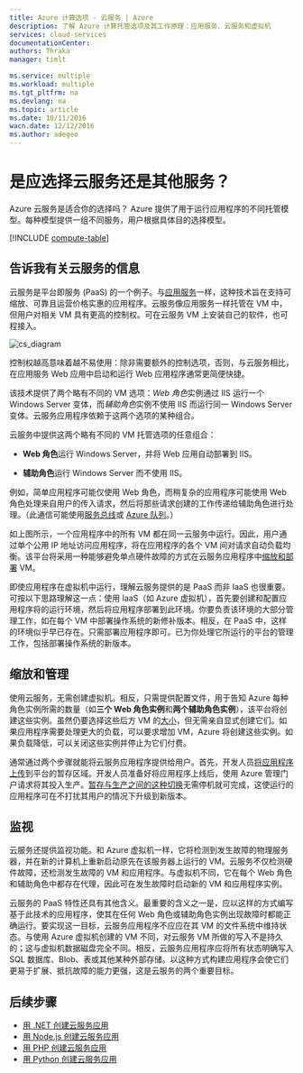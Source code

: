 ```yaml
---
title: Azure 计算选项 - 云服务 | Azure
description: 了解 Azure 计算托管选项及其工作原理：应用服务、云服务和虚拟机
services: cloud-services
documentationCenter: 
authors: Thraka
manager: timlt

ms.service: multiple
ms.workload: multiple
ms.tgt_pltfrm: na
ms.devlang: na
ms.topic: article
ms.date: 10/11/2016
wacn.date: 12/12/2016
ms.author: adegeo
---
```


# 是应选择云服务还是其他服务？

Azure 云服务是适合你的选择吗？ Azure 提供了用于运行应用程序的不同托管模型。每种模型提供一组不同服务，用户根据具体目的选择模型。

[!INCLUDE [compute-table](../../includes/compute-options-table.md)]

<a name="tellmecs"></a>
## 告诉我有关云服务的信息

云服务是平台即服务 (PaaS) 的一个例子。与[应用服务](../app-service-web/index.md/)一样，这种技术旨在支持可缩放、可靠且运营价格实惠的应用程序。云服务像应用服务一样托管在 VM 中，但用户对相关 VM 具有更高的控制权。可在云服务 VM 上安装自己的软件，也可程接入。

![cs\_diagram](./media/cloud-services-choose-me/diagram.png)

控制权越高意味着越不易使用：除非需要额外的控制选项，否则，与云服务相比，在应用服务 Web 应用中启动和运行 Web 应用程序通常更简便快捷。

该技术提供了两个略有不同的 VM 选项：*Web 角色*实例通过 IIS 运行一个 Windows Server 变体，而*辅助角色*实例不使用 IIS 而运行同一 Windows Server 变体。云服务应用程序依赖于这两个选项的某种组合。

云服务中提供这两个略有不同的 VM 托管选项的任意组合：

* **Web 角色**运行 Windows Server，并将 Web 应用自动部署到 IIS。
  
* **辅助角色**运行 Windows Server 而不使用 IIS。

例如，简单应用程序可能仅使用 Web 角色，而稍复杂的应用程序可能使用 Web 角色处理来自用户的传入请求，然后将那些请求创建的工作传递给辅助角色进行处理。（此通信可能使用[服务总线](../service-bus-messaging/service-bus-fundamentals-hybrid-solutions.md)或 [Azure 队列](../storage/storage-introduction.md)。）

如上图所示，一个应用程序中的所有 VM 都在同一云服务中运行。因此，用户通过单个公用 IP 地址访问应用程序，将在应用程序的各个 VM 间对请求自动负载均衡。该平台将采用一种能够避免单点硬件故障的方式在云服务应用程序中[缩放和部署](./cloud-services-how-to-scale.md) VM。

即使应用程序在虚拟机中运行，理解云服务提供的是 PaaS 而非 IaaS 也很重要。可按以下思路理解这一点：使用 IaaS（如 Azure 虚拟机），首先要创建和配置应用程序将的运行环境，然后将应用程序部署到此环境。你要负责该环境的大部分管理工作，如在每个 VM 中部署操作系统的新修补版本。相反，在 PaaS 中，这样的环境似乎早已存在。只需部署应用程序即可。已为你处理它所运行的平台的管理工作，包括部署操作系统的新版本。

## 缩放和管理
使用云服务，无需创建虚拟机。相反，只需提供配置文件，用于告知 Azure 每种角色实例所需的数量（如**三个 Web 角色实例**和**两个辅助角色实例**），该平台将创建这些实例。虽然仍要选择这些后方 VM 的[大小](./cloud-services-sizes-specs.md)，但无需亲自显式创建它们。如果应用程序需要处理更大的负载，可以要求增加 VM，Azure 将创建这些实例。如果负载降低，可以关闭这些实例并停止为它们付费。

通常通过两个步骤就能将云服务应用程序提供给用户。首先，开发人员[将应用程序上传](./cloud-services-how-to-create-deploy.md)到平台的暂存区域。开发人员准备好将应用程序上线后，使用 Azure 管理门户请求将其投入生产。[暂存与生产之间的这种切换](./cloud-services-nodejs-stage-application.md)无需停机就可完成，这使运行的应用程序可在不打扰其用户的情况下升级到新版本。

## 监视
云服务还提供监视功能。和 Azure 虚拟机一样，它将检测到发生故障的物理服务器，并在新的计算机上重新启动原先在该服务器上运行的 VM。云服务不仅检测硬件故障，还检测发生故障的 VM 和应用程序。与虚拟机不同，它在每个 Web 角色和辅助角色中都存在代理，因此可在发生故障时启动新的 VM 和应用程序实例。

云服务的 PaaS 特性还具有其他含义。最重要的含义之一是，应以这样的方式编写基于此技术的应用程序，使其在任何 Web 角色或辅助角色实例出现故障时都能正确运行。要实现这一目标，云服务应用程序不应应在其 VM 的文件系统中维持状态。与使用 Azure 虚拟机创建的 VM 不同，对云服务 VM 所做的写入不是持久的；这与虚拟机数据磁盘完全不同。相反，云服务应用程序应将所有状态明确写入 SQL 数据库、Blob、表或其他某种外部存储。以这种方式构建应用程序会使它们更易于扩展、抵抗故障的能力更强，这是云服务的两个重要目标。

## 后续步骤
- [用 .NET 创建云服务应用](./cloud-services-dotnet-get-started.md)  
- [用 Node.js 创建云服务应用](./cloud-services-nodejs-develop-deploy-app.md)  
- [用 PHP 创建云服务应用](../cloud-services-php-create-web-role.md)  
- [用 Python 创建云服务应用](./cloud-services-python-ptvs.md)

<!---HONumber=Mooncake_Quality_Review_1118_2016-->